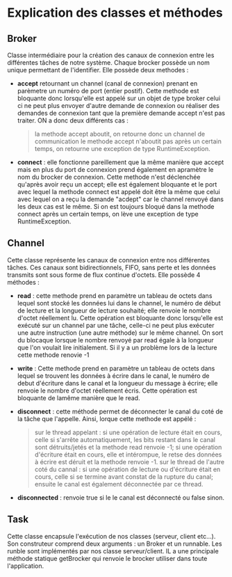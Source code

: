 # Explication des classes et méthodes

## Broker
Classe intermédiaire pour la création des canaux de connexion entre les différentes tâches de notre système. Chaque brocker possède un nom unique permettant de l'identifier. Elle possède deux methodes : 

- **accept** retournant un channel (canal de connexion) prenant en parèmetre un numéro de port (entier postif). Cette methode est bloquante donc lorsqu'elle est appelé sur un objet de type broker celui ci ne peut plus envoyer d'autre demande de connexion ou réaliser des demandes de connexion tant que la première demande accept n'est pas traiter.
ON a donc deux différents cas : 
	> la methode accept aboutit, on retourne donc un channel de communication
	> le methode accept n'aboutit pas après un certain temps, on retourne une exception de type RuntimeException.
	
- **connect** : elle fonctionne pareillement que la même manière que accept mais en plus du port de connexion prend également en apramètre le nom du brocker de connexion.
Cette methode n'est déclenchée qu'après avoir reçu un accept; elle est également bloquante et le port avec lequel la methode connect est appelé doit être la même que celui avec lequel on a reçu la demande "acdept" car le channel renvoyé dans les deux cas est le même.
Si on est toujours bloqué dans la methode connect après un certain temps, on lève une exception de type RuntimeException.

## Channel
Cette classe représente les canaux de connexion entre nos différentes tâches. Ces canaux sont bidirectionnels, FIFO, sans perte et les données transmits sont sous forme de flux continue d'octets. Elle possède 4 méthodes :

- **read** : cette methode prend en paramètre un tableau de octets dans lequel sont stocké les données lui dans le channel, le numéro de début de lecture et la longueur de lecture souhaité; elle renvoie le nombre d'octet réellement lu.
Cette opération est bloquante donc lorsqu'elle est exécuté sur un channel par une tâche, celle-ci ne peut plus exécuter une autre instruction (une autre méthode) sur le même channel. On sort du blocaque lorsque le nombre renvoyé par read égale à la longueur que l'on voulait lire initialement. Si il y a un problème lors de la lecture cette methode renovie -1

- **write** : Cette methode prend en paramètre un tableau de octets dans lequel se trouvent les données à écrire dans le canal, le numéro de debut d'écriture dans le canal et la longueur du message à écrire; elle renvoie le nombre d'octet réellement écris.
Cette opération est bloquante de lamême manière que le read.

- **disconnect** : cette méthode permet de déconnecter le canal du coté de la tâche que l'appelle. Ainsi, lorque cette methode est appélé : 
	> sur le thread appelant : 
	si une opération de lecture était en cours, celle si s'arrête automatiquement, les bits restant dans le canal sont détruits/jetés et la methode read renvoie -1; si une opération d'écriture était en cours, elle et intérompue, le retse des données à écrire est déruit et la methode renvoie -1.
	> sur le thread de l'autre coté du cannal :
	si une opération de lecture ou d'écriture était en cours, celle si se termine avant constat de la rupture du canal; ensuite le canal est également déconnectée par ce thread.

- **disconnected** : renvoie true si le le canal est déconnecté ou false sinon.

## Task
Cette classe encapsule l'exécution de nos classes (serveur, client etc...). Son construteur comprend deux arguments : un Broker et un runnable. Les runble sont implémentés par nos classe serveur/client. IL a une principale méthode statique getBrocker qui renvoie le brocker utiliser dans toute l'application.


